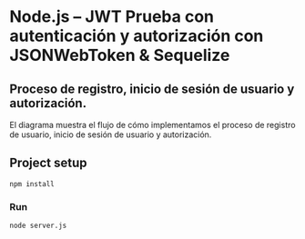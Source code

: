 # Node.js – JWT Prueba con autenticación y autorización con JSONWebToken & Sequelize

## Proceso de registro, inicio de sesión de usuario y autorización.
El diagrama muestra el flujo de cómo implementamos el proceso de registro de usuario, inicio de sesión de usuario y autorización.

## Project setup
```
npm install
```

### Run
```
node server.js
```